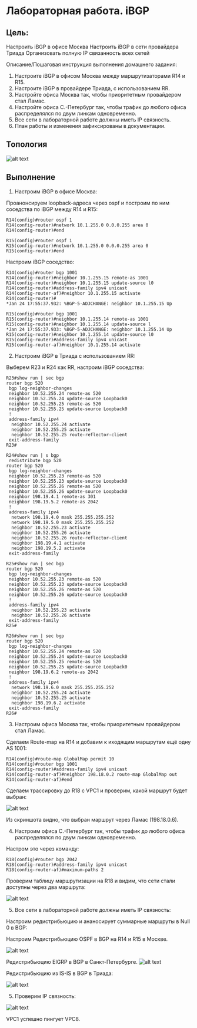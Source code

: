 # Лабораторная работа. iBGP

## Цель:
Настроить iBGP в офисе Москва
Настроить iBGP в сети провайдера Триада
Организовать полную IP связанность всех сетей

Описание/Пошаговая инструкция выполнения домашнего задания:

 1. Настроите iBGP в офисом Москва между маршрутизаторами R14 и R15.
 2. Настроите iBGP в провайдере Триада, с использованием RR.
 3. Настройте офиса Москва так, чтобы приоритетным провайдером стал Ламас.
 4. Настройте офиса С.-Петербург так, чтобы трафик до любого офиса распределялся по двум линкам одновременно.
 5. Все сети в лабораторной работе должны иметь IP связность.
 6. План работы и изменения зафиксированы в документации.

 ## Топология

 ![alt text](image.png)

 ## Выполнение


 1. Настроим iBGP в офисе Москва:

 Проанонсируем loopback-адреса через ospf и построим по ним соседства по iBGP между R14 и R15:

```
R14(config)#router ospf 1
R14(config-router)#network 10.1.255.0 0.0.0.255 area 0
R14(config-router)#end
```

```
R15(config)#router ospf 1
R15(config-router)#network 10.1.255.0 0.0.0.255 area 0
R15(config-router)#end
```

Настроим iBGP соседство:

```
R14(config)#router bgp 1001
R14(config-router)#neighbor 10.1.255.15 remote-as 1001
R14(config-router)#neighbor 10.1.255.15 update-source l0
R14(config-router)#address-family ipv4 unicast
R14(config-router-af)#neighbor 10.1.255.15 activate
R14(config-router)#
*Jan 24 17:55:37.932: %BGP-5-ADJCHANGE: neighbor 10.1.255.15 Up
```
```
R15(config)#router bgp 1001
R15(config-router)#neighbor 10.1.255.14 remote-as 1001
R15(config-router)#neighbor 10.1.255.14 update-source l
*Jan 24 17:55:37.933: %BGP-5-ADJCHANGE: neighbor 10.1.255.14 Up
R15(config-router)#neighbor 10.1.255.14 update-source l0
R15(config-router)#address-family ipv4 unicast
R15(config-router-af)#neighbor 10.1.255.14 activate
```

 2) Настроим iBGP в Триада с использованием RR:

Выберем R23 и R24 как RR, настроим iBGP соседства:

```
R23#show run | sec bgp
router bgp 520
 bgp log-neighbor-changes
 neighbor 10.52.255.24 remote-as 520
 neighbor 10.52.255.24 update-source Loopback0
 neighbor 10.52.255.25 remote-as 520
 neighbor 10.52.255.25 update-source Loopback0
 !
 address-family ipv4
  neighbor 10.52.255.24 activate
  neighbor 10.52.255.25 activate
  neighbor 10.52.255.25 route-reflector-client
 exit-address-family
R23#
```
```
R24#show run | s bgp
 redistribute bgp 520
router bgp 520
 bgp log-neighbor-changes
 neighbor 10.52.255.23 remote-as 520
 neighbor 10.52.255.23 update-source Loopback0
 neighbor 10.52.255.26 remote-as 520
 neighbor 10.52.255.26 update-source Loopback0
 neighbor 198.19.4.1 remote-as 301
 neighbor 198.19.5.2 remote-as 2042
 !
 address-family ipv4
  network 198.19.4.0 mask 255.255.255.252
  network 198.19.5.0 mask 255.255.255.252
  neighbor 10.52.255.23 activate
  neighbor 10.52.255.26 activate
  neighbor 10.52.255.26 route-reflector-client
  neighbor 198.19.4.1 activate
  neighbor 198.19.5.2 activate
 exit-address-family
```

```
R25#show run | sec bgp
router bgp 520
 bgp log-neighbor-changes
 neighbor 10.52.255.23 remote-as 520
 neighbor 10.52.255.23 update-source Loopback0
 neighbor 10.52.255.26 remote-as 520
 neighbor 10.52.255.26 update-source Loopback0
 !
 address-family ipv4
  neighbor 10.52.255.23 activate
  neighbor 10.52.255.26 activate
 exit-address-family
R25#

```

```
R26#show run | sec bgp
router bgp 520
 bgp log-neighbor-changes
 neighbor 10.52.255.24 remote-as 520
 neighbor 10.52.255.24 update-source Loopback0
 neighbor 10.52.255.25 remote-as 520
 neighbor 10.52.255.25 update-source Loopback0
 neighbor 198.19.6.2 remote-as 2042
 !
 address-family ipv4
  network 198.19.6.0 mask 255.255.255.252
  neighbor 10.52.255.24 activate
  neighbor 10.52.255.25 activate
  neighbor 198.19.6.2 activate
 exit-address-family
R26#
```

3. Настроим офиса Москва так, чтобы приоритетным провайдером стал Ламас.

Сделаем Route-map на R14 и добавим к иходящим маршрутам ещё одну AS 1001:

```
R14(config)#route-map GlobalMap permit 10
R14(config)#router bgp 1001
R14(config-router)#address-family ipv4 unicast
R14(config-router-af)#neighbor 198.18.0.2 route-map GlobalMap out
R14(config-router-af)#end
```

Сделаем трассировку до R18 с VPC1 и проверим, какой маршрут будет выбран:

![alt text](image-1.png)

Из скриншота видно, что выбран маршрут через Ламас (198.18.0.6).

 4. Настроим офиса С.-Петербург так, чтобы трафик до любого офиса распределялся по двум линкам одновременно.

Настром это через команду:

```
R18(config)#router bgp 2042
R18(config-router)#address-family ipv4 unicast
R18(config-router-af)#maximum-paths 2
```

Проверим таблицу маршрутизации на R18 и видим, что сети стали доступны через два маршрута:

![alt text](image-2.png)

5. Все сети в лабораторной работе должны иметь IP связность:

Настроим редистрибьюцию и ананосирует суммарные маршруты в Null 0 в BGP:

Настроим Редистрибьюцию OSPF в BGP на R14 и R15 в Москве. 

![alt text](image-4.png)

Редистрибьюцию EIGRP в BGP в Санкт-Петербурге.
![alt text](image-3.png)

Редистрибьюцию из IS-IS в BGP в Триада:

![alt text](image-5.png)


 5. Проверим IP связность:

![alt text](image-6.png)

VPC1 успешно пингует VPC8. 
